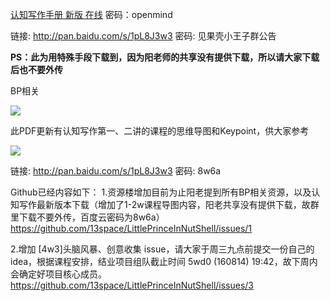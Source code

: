 [认知写作手册 新版 在线](https://www.fangcloud.com/share/c665023eea6f213bcc785c3606)  密码：openmind

链接: http://pan.baidu.com/s/1pL8J3w3 密码: 见果壳小王子群公告

**PS：此为用特殊手段下载到，因为阳老师的共享没有提供下载，所以请大家下载后也不要外传**

BP相关

![](http://i.imgur.com/3czDwk9.jpg)

此PDF更新有认知写作第一、二讲的课程的思维导图和Keypoint，供大家参考

![](http://i.imgur.com/EOAh6e3.jpg)


链接: http://pan.baidu.com/s/1pL8J3w3 密码: 8w6a




Github已经内容如下：
1.资源楼增加目前为止阳老提到所有BP相关资源，以及认知写作最新版本下载（增加了1-2w课程导图内容，阳老共享没有提供下载，故群里下载不要外传，百度云密码为8w6a）
https://github.com/13space/LittlePrinceInNutShell/issues/1

2.增加 [4w3]头脑风暴、创意收集 issue，请大家于周三九点前提交一份自己的idea，根据课程安排，结业项目组队截止时间 5wd0 (160814) 19:42，故下周内会确定好项目核心成员。https://github.com/13space/LittlePrinceInNutShell/issues/3